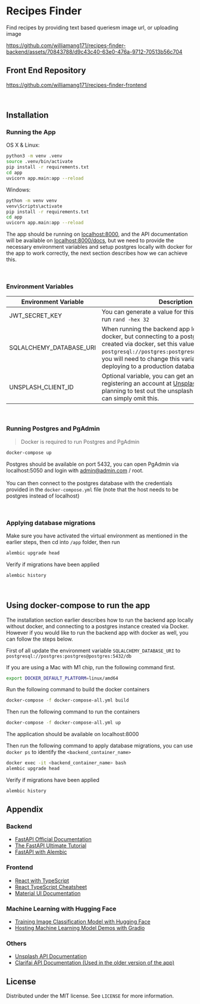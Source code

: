 # Recipes Finder

Find recipes by providing text based queriesm image url, or uploading image 

https://github.com/williamang171/recipes-finder-backend/assets/70843788/d9c43c40-63e0-476a-9712-70513b56c704

## Front End Repository
https://github.com/williamang171/recipes-finder-frontend

<br >

## Installation

### Running the App

OS X & Linux:

```sh
python3 -m venv .venv
source .venv/bin/activate
pip install -r requirements.txt
cd app
uvicorn app.main:app --reload
```

Windows:
```sh
python -m venv venv
venv\Scripts\activate
pip install -r requirements.txt
cd app
uvicorn app.main:app --reload
```

The app should be running on [localhost:8000](localhost:8000), and the API documentation will be available on [localhost:8000/docs](localhost:8000/docs), but we need to provide the necessary environment variables and setup postgres locally with docker for the app to work correctly, the next section describes how we can achieve this.

<br />

### Environment Variables
| Environment Variable    	| Description                                                                                                                                                                                                                 	|
|-------------------------	|-----------------------------------------------------------------------------------------------------------------------------------------------------------------------------------------------------------------------------	|
| JWT_SECRET_KEY          	| You can generate a value for this with  `openssl`  then run  `rand -hex 32`                                                                                                                                                 	|
| SQLALCHEMY_DATABASE_URI 	| When running the backend app locally without docker, but connecting to a postgres instance created via docker, set this value to `postgresql://postgres:postgres@localhost:5432/db`, you will need to change this variable when deploying to a production database URI.                                   	|
| UNSPLASH_CLIENT_ID      	| Optional variable,  you can get an API key by registering an account at [ Unsplash ]( https://unsplash.com/oauth/applications ), if you are not planning to test out the unsplash part of the app you can simply omit this. 	|                           	|

<br />

### Running Postgres and PgAdmin
> Docker is required to run Postgres and PgAdmin

```sh
docker-compose up
```

Postgres should be available on port 5432, you can open PgAdmin via localhost:5050 and login with admin@admin.com / root.
<br />
<br />
You can then connect to the postgres database with the credentials provided in the `docker-compose.yml` file (note that the host needs to be postgres instead of localhost)

<br />

### Applying database migrations
Make sure you have activated the virtual environment as mentioned in the earlier steps, then cd into `/app` folder, then run

```sh
alembic upgrade head
``` 

Verify if migrations have been applied

```sh
alembic history
```

<br />

## Using docker-compose to run the app
The installation section earlier describes how to run the backend app locally without docker, and connecting to a postgres instance created via Docker. However if you would like to run the backend app with docker as well, you can follow the steps below.

First of all update the environment variable `SQLALCHEMY_DATABASE_URI` to `postgresql://postgres:postgres@postgres:5432/db`

If you are using a Mac with M1 chip, run the following command first.
```sh
export DOCKER_DEFAULT_PLATFORM=linux/amd64
```

Run the following command to build the docker containers

```sh
docker-compose -f docker-compose-all.yml build
```

Then run the following command to run the containers

```sh
docker-compose -f docker-compose-all.yml up
```

The application should be available on localhost:8000

Then run the following command to apply database migrations, you can use `docker ps` to identify the `<backend_container_name>`
```sh
docker exec -it <backend_container_name> bash
alembic upgrade head
```

Verify if migrations have been applied

```sh
alembic history
```

## Appendix

### Backend
- [FastAPI Official Documentation](https://fastapi.tiangolo.com/)
- [The FastAPI Ultimate Tutorial](https://christophergs.com/python/2021/12/04/fastapi-ultimate-tutorial/)
- [FastAPI with Alembic](https://testdriven.io/blog/fastapi-sqlmodel/#alembic)

### Frontend
- [React with TypeScript](https://www.youtube.com/watch?v=ydkQlJhodio)
- [React TypeScript Cheatsheet](https://react-typescript-cheatsheet.netlify.app/docs/basic/setup)
- [Material UI Documentation](https://mui.com/material-ui/getting-started/overview/)

### Machine Learning with Hugging Face
- [Training Image Classification Model with Hugging Face](https://huggingface.co/docs/transformers/tasks/image_classification)
- [Hosting Machine Learning Model Demos with Gradio](https://huggingface.co/course/chapter9/1)

### Others
- [Unsplash API Documentation](https://unsplash.com/documentation)
- [Clarifai API Documentation (Used in the older version of the app)](https://docs.clarifai.com/api-guide/predict/images)

## License
Distributed under the MIT license. See ``LICENSE`` for more information.
